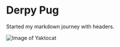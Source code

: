 # Derpy Pug
Started my markdown journey with headers.

![Image of Yaktocat](https://octodex.github.com/images/yaktocat.png)
